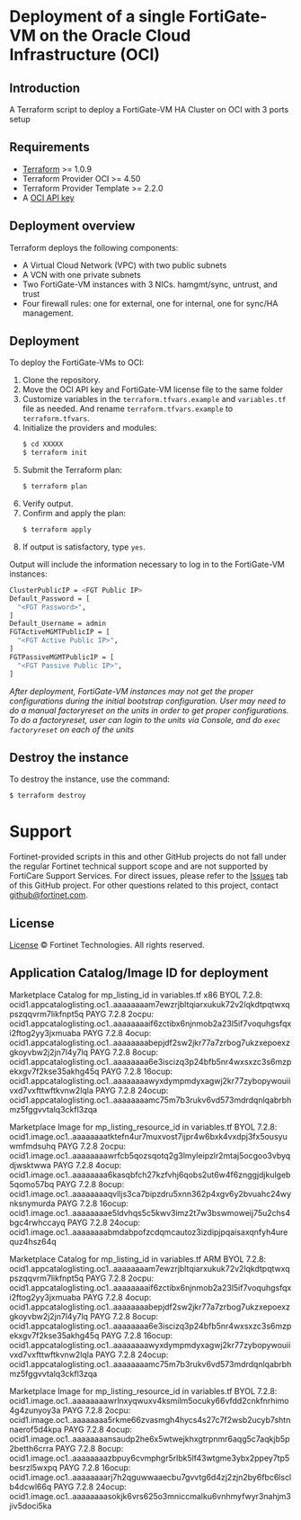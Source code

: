 # Deployment of a single FortiGate-VM on the Oracle Cloud Infrastructure (OCI)
## Introduction
A Terraform script to deploy a FortiGate-VM HA Cluster on OCI with 3 ports setup

## Requirements
* [Terraform](https://learn.hashicorp.com/terraform/getting-started/install.html) >= 1.0.9
* Terraform Provider OCI >= 4.50
* Terraform Provider Template >= 2.2.0
* A [OCI API key](https://docs.cloud.oracle.com/en-us/iaas/Content/API/Concepts/apisigningkey.htm)

## Deployment overview
Terraform deploys the following components:
   - A Virtual Cloud Network (VPC) with two public subnets
   - A VCN with one private subnets
   - Two FortiGate-VM instances with 3 NICs.  hamgmt/sync, untrust, and trust 
   - Four firewall rules: one for external, one for internal, one for sync/HA management.

## Deployment
To deploy the FortiGate-VMs to OCI:
1. Clone the repository.
2. Move the OCI API key and FortiGate-VM license file to the same folder
3. Customize variables in the `terraform.tfvars.example` and `variables.tf` file as needed.  And rename `terraform.tfvars.example` to `terraform.tfvars`.
4. Initialize the providers and modules:
   ```sh
   $ cd XXXXX
   $ terraform init
    ```
5. Submit the Terraform plan:
   ```sh
   $ terraform plan
   ```
6. Verify output.
7. Confirm and apply the plan:
   ```sh
   $ terraform apply
   ```
8. If output is satisfactory, type `yes`.

Output will include the information necessary to log in to the FortiGate-VM instances:
```sh
ClusterPublicIP = <FGT Public IP>
Default_Password = [
  "<FGT Password>",
]
Default_Username = admin
FGTActiveMGMTPublicIP = [
  "<FGT Active Public IP>",
]
FGTPassiveMGMTPublicIP = [
  "<FGT Passive Public IP>",
]
```
*After deployment, FortiGate-VM instances may not get the proper configurations during the initial bootstrap configuration. 
User may need to do a manual factoryreset on the units in order to get proper configurations.  To do a factoryreset, user can
login to the units via Console, and do `exec factoryreset` on each of the units*

## Destroy the instance
To destroy the instance, use the command:
```sh
$ terraform destroy
```

# Support
Fortinet-provided scripts in this and other GitHub projects do not fall under the regular Fortinet technical support scope and are not supported by FortiCare Support Services.
For direct issues, please refer to the [Issues](https://github.com/fortinet/fortigate-terraform-deploy/issues) tab of this GitHub project.
For other questions related to this project, contact [github@fortinet.com](mailto:github@fortinet.com).

## License
[License](https://github.com/fortinet/fortigate-terraform-deploy/blob/master/LICENSE) © Fortinet Technologies. All rights reserved.

## Application Catalog/Image ID for deployment
Marketplace Catalog for mp_listing_id in variables.tf
x86
BYOL 7.2.8: ocid1.appcataloglisting.oc1..aaaaaaaam7ewzrjbltqiarxukuk72v2lqkdtpqtwxqpszqqvrm7likfnpt5q
PAYG 7.2.8 2ocpu:  ocid1.appcataloglisting.oc1..aaaaaaaaif6zctibx6njnmob2a23l5if7voquhgsfqxi2ftog2yy3jxmuaba
PAYG 7.2.8 4ocup:  ocid1.appcataloglisting.oc1..aaaaaaaabepjdf2sw2jkr77a7zrbog7ukzxepoexzgkoyvbw2j2jn7l4y7lq
PAYG 7.2.8 8ocup:  ocid1.appcataloglisting.oc1..aaaaaaaa6e3iscizq3p24bfb5nr4wxsxzc3s6mzpekxgv7f2kse35akhg45q
PAYG 7.2.8 16ocup:  ocid1.appcataloglisting.oc1..aaaaaaaawyxdympmdyxagwj2kr77zybopywouiivxd7vxfttwftkvnw2lqla
PAYG 7.2.8 24ocup:  ocid1.appcataloglisting.oc1..aaaaaaaamc75m7b3rukv6vd573mdrdqnlqabrbhmz5fggvvtalq3ckfl3zqa

Marketplace Image for mp_listing_resource_id in variables.tf
BYOL 7.2.8: ocid1.image.oc1..aaaaaaaatktefn4ur7muxvost7ijpr4w6bxk4vxdpj3fx5ousyuwmfmdsuhq
PAYG 7.2.8 2ocpu:  ocid1.image.oc1..aaaaaaaawrfcb5qozsqotq2g3lmyleipzlr2mtaj5ocgoo3vbyqdjwsktwwa
PAYG 7.2.8 4ocup:  ocid1.image.oc1..aaaaaaaa6kasqbfch27kzfvhj6qobs2ut6w4f6znggjdjkulgeb5qomo57bq
PAYG 7.2.8 8ocup:  ocid1.image.oc1..aaaaaaaaqvlljs3ca7bipzdru5xnn362p4xgv6y2bvuahc24wynksnymurda
PAYG 7.2.8 16ocup:  ocid1.image.oc1..aaaaaaaae5ldvhqs5c5kwv3imz2t7w3bswmoweij75u2chs4bgc4rwhccayq
PAYG 7.2.8 24ocup:  ocid1.image.oc1..aaaaaaaabmdabpofzcdqmcautoz3izdipjpqaisaxqnfyh4urequz4hsz64q


Marketplace Catalog for mp_listing_id in variables.tf
ARM
BYOL 7.2.8: ocid1.appcataloglisting.oc1..aaaaaaaam7ewzrjbltqiarxukuk72v2lqkdtpqtwxqpszqqvrm7likfnpt5q
PAYG 7.2.8 2ocpu:  ocid1.appcataloglisting.oc1..aaaaaaaaif6zctibx6njnmob2a23l5if7voquhgsfqxi2ftog2yy3jxmuaba
PAYG 7.2.8 4ocup:  ocid1.appcataloglisting.oc1..aaaaaaaabepjdf2sw2jkr77a7zrbog7ukzxepoexzgkoyvbw2j2jn7l4y7lq
PAYG 7.2.8 8ocup:  ocid1.appcataloglisting.oc1..aaaaaaaa6e3iscizq3p24bfb5nr4wxsxzc3s6mzpekxgv7f2kse35akhg45q
PAYG 7.2.8 16ocup:  ocid1.appcataloglisting.oc1..aaaaaaaawyxdympmdyxagwj2kr77zybopywouiivxd7vxfttwftkvnw2lqla
PAYG 7.2.8 24ocup:  ocid1.appcataloglisting.oc1..aaaaaaaamc75m7b3rukv6vd573mdrdqnlqabrbhmz5fggvvtalq3ckfl3zqa

Marketplace Image for mp_listing_resource_id in variables.tf
BYOL 7.2.8:  ocid1.image.oc1..aaaaaaaawrlnxyqwuxv4ksmilm5ocuky66vfdd2cnkfnrhimo4g4zunyoy3a
PAYG 7.2.8 2ocpu:  ocid1.image.oc1..aaaaaaaa5rkme66zvasmgh4hycs4s27c7f2wsb2ucyb7shtnnaerof5d4kpa
PAYG 7.2.8 4ocup:  ocid1.image.oc1..aaaaaaaansaudp2he6x5wtwejkhxgtrpnmr6aqg5c7aqkjb5p2betth6crra
PAYG 7.2.8 8ocup:  ocid1.image.oc1..aaaaaaaazbpuy6cvmphgr5rlbk5lf43wtgme3ybx2ppey7tp5besrzl5wxpq
PAYG 7.2.8 16ocup:  ocid1.image.oc1..aaaaaaaarj7h2qguwwaaecbu7gvvtg6d4zj2zjn2by6fbc6lsclb4dcwl66q
PAYG 7.2.8 24ocup:  ocid1.image.oc1..aaaaaaaasokjk6vrs625o3mniccmalku6vnhmyfwyr3nahjm3jiv5doci5ka
